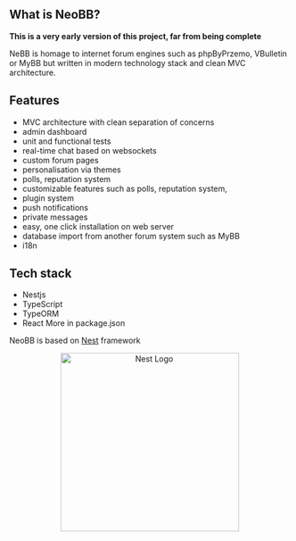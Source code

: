 ## What is NeoBB?

**This is a very early version of this project, far from being complete**

NeBB is homage to internet forum engines such as phpByPrzemo, VBulletin or MyBB but written in modern technology stack and clean MVC architecture.

## Features 
- MVC architecture with clean separation of concerns
- admin dashboard
- unit and functional tests
- real-time chat based on websockets
- custom forum pages
- personalisation via themes
- polls, reputation system
- customizable features such as polls, reputation system,
- plugin system
- push notifications
- private messages
- easy, one click installation on web server
- database import from another forum system such as MyBB
- i18n

## Tech stack
- Nestjs
- TypeScript
- TypeORM
- React
More in package.json

NeoBB is based on <a href="http://nestjs.com/" target="blank">Nest</a> framework

<p align="center">
  <a href="http://nestjs.com/" target="blank"><img src="https://nestjs.com/img/logo_text.svg" width="320" alt="Nest Logo" /></a>
</p>
